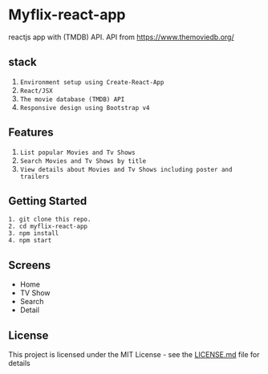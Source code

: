 # Myflix-react-app

reactjs app with (TMDB) API.
API from https://www.themoviedb.org/

## stack
1. `Environment setup using Create-React-App`
2. `React/JSX` 
3. `The movie database (TMDB) API`
4. `Responsive design using Bootstrap v4`

## Features

1. `List popular Movies and Tv Shows`
2. `Search Movies and Tv Shows by title`
3. `View details about Movies and Tv Shows including poster and trailers` 

## Getting Started
```
1. git clone this repo.
2. cd myflix-react-app
3. npm install
4. npm start
```
## Screens

- Home
- TV Show
- Search
- Detail


## License

This project is licensed under the MIT License - see the [LICENSE.md](https://opensource.org/licenses/MIT) file for details
